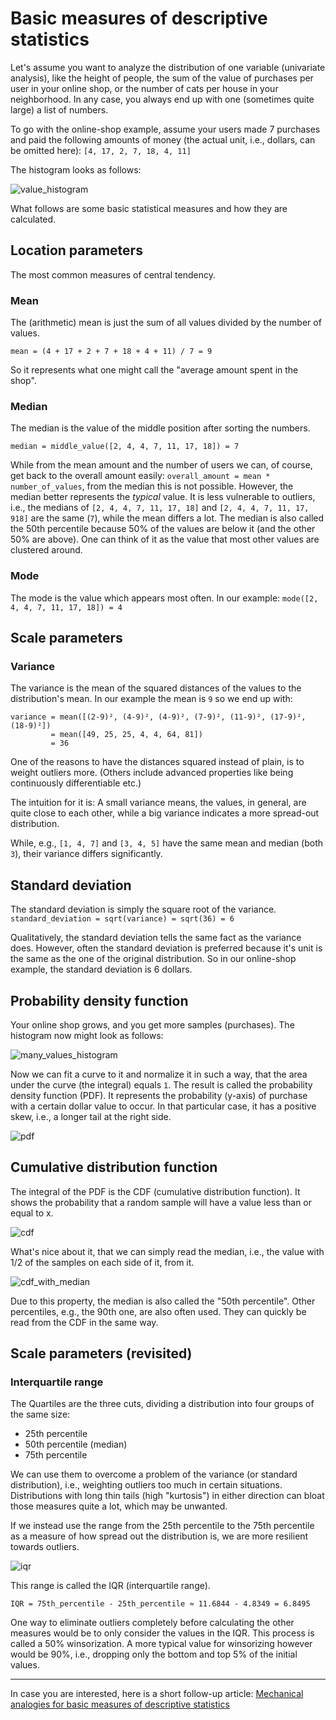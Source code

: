# Basic measures of descriptive statistics

Let's assume you want to analyze the distribution of one variable (univariate analysis), like the height of people, the sum of the value of purchases per user in your online shop, or the number of cats per house in your neighborhood. In any case, you always end up with one (sometimes quite large) a list of numbers.

To go with the online-shop example, assume your users made 7 purchases and paid the following amounts of money (the actual unit, i.e., dollars, can be omitted here):
`[4, 17, 2, 7, 18, 4, 11]`

The histogram looks as follows:

![value_histogram](basic_measures_of_descriptive_statistics/few_values_histogram.png)

What follows are some basic statistical measures and how they are calculated.

## Location parameters

The most common measures of central tendency.

### Mean

The (arithmetic) mean is just the sum of all values divided by the number of values.

`mean = (4 + 17 + 2 + 7 + 18 + 4 + 11) / 7 = 9`

So it represents what one might call the "average amount spent in the shop".

### Median

The median is the value of the middle position after sorting the numbers.

`median = middle_value([2, 4, 4, 7, 11, 17, 18]) = 7`

While from the mean amount and the number of users we can, of course, get back to the overall amount easily: `overall_amount = mean * number_of_values`, from the median this is not possible. However, the median better represents the *typical* value. It is less vulnerable to outliers, i.e., the medians of `[2, 4, 4, 7, 11, 17, 18]` and `[2, 4, 4, 7, 11, 17, 918]` are the same (`7`), while the mean differs a lot. The median is also called the 50th percentile because 50% of the values are below it (and the other 50% are above). One can think of it as the value that most other values are clustered around.

### Mode

The mode is the value which appears most often. In our example:
`mode([2, 4, 4, 7, 11, 17, 18]) = 4`

## Scale parameters

### Variance

The variance is the mean of the squared distances of the values to the distribution's mean. In our example the mean is `9` so we end up with:

```
variance = mean([(2-9)², (4-9)², (4-9)², (7-9)², (11-9)², (17-9)², (18-9)²])
         = mean([49, 25, 25, 4, 4, 64, 81])
         = 36
```

One of the reasons to have the distances squared instead of plain, is to weight outliers more. (Others include advanced properties like being  continuously differentiable etc.)

The intuition for it is: A small variance means, the values, in general, are quite close to each other, while a big variance indicates a more spread-out distribution.

While, e.g., `[1, 4, 7]` and `[3, 4, 5]` have the same mean and median (both `3`), their variance differs significantly.

## Standard deviation

The standard deviation is simply the square root of the variance.
`standard_deviation = sqrt(variance) = sqrt(36) = 6`

Qualitatively, the standard deviation tells the same fact as the variance does. However, often the standard deviation is preferred because it's unit is the same as the one of the original distribution. So in our online-shop example, the standard deviation is 6 dollars.

## Probability density function

Your online shop grows, and you get more samples (purchases). The histogram now might look as follows:

![many_values_histogram](basic_measures_of_descriptive_statistics/many_values_histogram.png)

Now we can fit a curve to it and normalize it in such a way, that the area under the curve (the integral) equals `1`. The result is called the probability density function (PDF). It represents the probability (y-axis) of purchase with a certain dollar value to occur. In that particular case, it has a positive skew, i.e., a longer tail at the right side.

![pdf](basic_measures_of_descriptive_statistics/pdf.png)

## Cumulative distribution function

The integral of the PDF is the CDF (cumulative distribution function). It shows the probability that a random sample will have a value less than or equal to x.

![cdf](basic_measures_of_descriptive_statistics/cdf.png)

What's nice about it, that we can simply read the median, i.e., the value with 1/2 of the samples on each side of it, from it.

![cdf_with_median](basic_measures_of_descriptive_statistics/cdf_with_median.png)

Due to this property, the median is also called the "50th percentile". Other percentiles, e.g., the  90th one, are also often used. They can quickly be read from the CDF in the same way.

## Scale parameters (revisited)

### Interquartile range

The Quartiles are the three cuts, dividing a distribution into four groups of the same size:
- 25th percentile
- 50th percentile (median)
- 75th percentile

We can use them to overcome a problem of the variance (or standard distribution), i.e., weighting outliers too much in certain situations. Distributions with long thin tails (high "kurtosis") in either direction can bloat those measures quite a lot, which may be unwanted.

If we instead use the range from the 25th percentile to the 75th percentile as a measure of how spread out the distribution is, we are more resilient towards outliers.

![iqr](basic_measures_of_descriptive_statistics/iqr.png)

This range is called the IQR (interquartile range).

`IQR = 75th_percentile - 25th_percentile ≈ 11.6844 - 4.8349 = 6.8495`

One way to eliminate outliers completely before calculating the other measures would be to only consider the values in the IQR. This process is called a 50% winsorization. A more typical value for winsorizing however would be 90%, i.e., dropping only the bottom and top 5% of the initial values.

---

In case you are interested, here is a short follow-up article: [Mechanical analogies for basic measures of descriptive statistics](mechanical_analogies_for_basic_measures_of_descriptive_statistics.md)